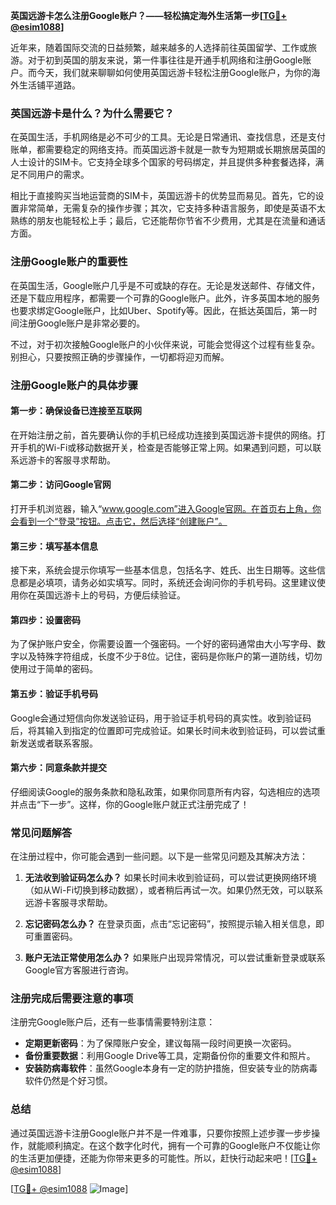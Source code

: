 **英国远游卡怎么注册Google账户？——轻松搞定海外生活第一步[[TG💪+ @esim1088](https://t.me/s/esim1088)]**

近年来，随着国际交流的日益频繁，越来越多的人选择前往英国留学、工作或旅游。对于初到英国的朋友来说，第一件事往往是开通手机网络和注册Google账户。而今天，我们就来聊聊如何使用英国远游卡轻松注册Google账户，为你的海外生活铺平道路。

### 英国远游卡是什么？为什么需要它？

在英国生活，手机网络是必不可少的工具。无论是日常通讯、查找信息，还是支付账单，都需要稳定的网络支持。而英国远游卡就是一款专为短期或长期旅居英国的人士设计的SIM卡。它支持全球多个国家的号码绑定，并且提供多种套餐选择，满足不同用户的需求。

相比于直接购买当地运营商的SIM卡，英国远游卡的优势显而易见。首先，它的设置非常简单，无需复杂的操作步骤；其次，它支持多种语言服务，即使是英语不太熟练的朋友也能轻松上手；最后，它还能帮你节省不少费用，尤其是在流量和通话方面。

### 注册Google账户的重要性

在英国生活，Google账户几乎是不可或缺的存在。无论是发送邮件、存储文件，还是下载应用程序，都需要一个可靠的Google账户。此外，许多英国本地的服务也要求绑定Google账户，比如Uber、Spotify等。因此，在抵达英国后，第一时间注册Google账户是非常必要的。

不过，对于初次接触Google账户的小伙伴来说，可能会觉得这个过程有些复杂。别担心，只要按照正确的步骤操作，一切都将迎刃而解。

### 注册Google账户的具体步骤

#### 第一步：确保设备已连接至互联网
在开始注册之前，首先要确认你的手机已经成功连接到英国远游卡提供的网络。打开手机的Wi-Fi或移动数据开关，检查是否能够正常上网。如果遇到问题，可以联系远游卡的客服寻求帮助。

#### 第二步：访问Google官网
打开手机浏览器，输入“www.google.com”进入Google官网。在首页右上角，你会看到一个“登录”按钮。点击它，然后选择“创建账户”。

#### 第三步：填写基本信息
接下来，系统会提示你填写一些基本信息，包括名字、姓氏、出生日期等。这些信息都是必填项，请务必如实填写。同时，系统还会询问你的手机号码。这里建议使用你在英国远游卡上的号码，方便后续验证。

#### 第四步：设置密码
为了保护账户安全，你需要设置一个强密码。一个好的密码通常由大小写字母、数字以及特殊字符组成，长度不少于8位。记住，密码是你账户的第一道防线，切勿使用过于简单的密码。

#### 第五步：验证手机号码
Google会通过短信向你发送验证码，用于验证手机号码的真实性。收到验证码后，将其输入到指定的位置即可完成验证。如果长时间未收到验证码，可以尝试重新发送或者联系客服。

#### 第六步：同意条款并提交
仔细阅读Google的服务条款和隐私政策，如果你同意所有内容，勾选相应的选项并点击“下一步”。这样，你的Google账户就正式注册完成了！

### 常见问题解答

在注册过程中，你可能会遇到一些问题。以下是一些常见问题及其解决方法：

1. **无法收到验证码怎么办？**
   如果长时间未收到验证码，可以尝试更换网络环境（如从Wi-Fi切换到移动数据），或者稍后再试一次。如果仍然无效，可以联系远游卡客服寻求帮助。

2. **忘记密码怎么办？**
   在登录页面，点击“忘记密码”，按照提示输入相关信息，即可重置密码。

3. **账户无法正常使用怎么办？**
   如果账户出现异常情况，可以尝试重新登录或联系Google官方客服进行咨询。

### 注册完成后需要注意的事项

注册完Google账户后，还有一些事情需要特别注意：

- **定期更新密码**：为了保障账户安全，建议每隔一段时间更换一次密码。
- **备份重要数据**：利用Google Drive等工具，定期备份你的重要文件和照片。
- **安装防病毒软件**：虽然Google本身有一定的防护措施，但安装专业的防病毒软件仍然是个好习惯。

### 总结

通过英国远游卡注册Google账户并不是一件难事，只要你按照上述步骤一步步操作，就能顺利搞定。在这个数字化时代，拥有一个可靠的Google账户不仅能让你的生活更加便捷，还能为你带来更多的可能性。所以，赶快行动起来吧！[[TG💪+ @esim1088](https://t.me/s/esim1088)]

[[TG💪+ @esim1088](https://t.me/s/esim1088) ![Image](https://i.postimg.cc/4NQfJmqS/Snipaste-2025-05-13-00-14-12.png)]